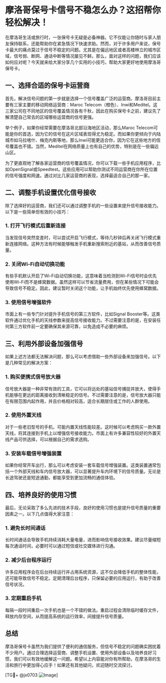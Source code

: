 # 摩洛哥保号卡信号不稳怎么办？这招帮你轻松解决！

在摩洛哥生活或旅行时，一张保号卡无疑是必备神器。它不仅能让你随时与家人朋友保持联系，还能帮助你在紧急情况下快速求助。然而，对于许多用户来说，保号卡最大的痛点莫过于信号不稳定的问题。尤其是在偏远地区或者高楼林立的城市区域，信号弱、断网、通话中断等情况屡见不鲜。那么，面对这样的问题，我们应该如何应对呢？今天就来给大家分享几个实用的小技巧，帮助大家更好地使用摩洛哥保号卡。

## 一、选择合适的保号卡运营商

首先，解决信号问题的第一步就是选择一个信号覆盖广泛的运营商。摩洛哥目前主要有三家主要的移动网络运营商：Maroc Telecom（橙色）、Inwi和Meditel。这三家公司在不同地区的信号覆盖情况各有千秋，因此在购买保号卡之前，建议先了解清楚自己常去的区域哪些运营商的信号更强。

举个例子，如果你经常需要在摩洛哥北部沿海地区活动，那么Maroc Telecom可能是你的首选，因为它的信号在这片区域表现得尤为稳定。而如果你更倾向于内陆城市如马拉喀什、梅克内斯等地，那么Inwi可能更适合你，因为它在这些地方的信号覆盖也不错。当然，Meditel在网络质量上也有自己的优势，特别是在一些偏远山区。

为了更直观地了解各家运营商的信号覆盖情况，你可以下载一些手机应用程序，比如OpenSignal或Speedtest。这些应用可以帮助你测试不同运营商在你所在位置的信号强度和网速。通过对比几家运营商的表现，选择最适合自己的那一家。

## 二、调整手机设置优化信号接收

除了选择好的运营商，我们还可以通过调整手机的一些设置来提升信号接收能力。以下是一些简单但有效的小技巧：

### 1. 打开飞行模式后重新连接

当发现信号突然变差时，可以尝试开启飞行模式，等待几秒钟后再关闭飞行模式重新连接网络。这种方法有时候能够触发手机重新搜索附近的基站，从而改善信号质量。

### 2. 关闭Wi-Fi自动切换功能

有些手机默认开启了Wi-Fi自动切换功能，这意味着当检测到Wi-Fi信号时会优先使用Wi-Fi而不是蜂窝数据。虽然这样可以节省流量费用，但在某些情况下可能会导致信号不稳定。因此，建议暂时关闭这个功能，让手机始终优先使用蜂窝数据。

### 3. 使用信号增强软件

市面上有一些专门针对提升手机信号的第三方软件，比如Signal Booster等。这类软件通过优化手机的天线参数来提高信号接收能力。不过需要注意的是，在安装任何第三方软件前一定要确保其来源可靠，以免造成不必要的麻烦。

## 三、利用外部设备加强信号

如果上述方法都无法解决问题，那么可以考虑借助一些外部设备来加强信号。以下是几种常见的解决方案：

### 1. 购买便携式信号放大器

信号放大器是一种非常有效的工具，它可以将远处的基站信号捕捉并放大，使得手机能够在更远的距离接收到清晰稳定的信号。不过需要注意的是，信号放大器只能在有限范围内起作用，并且价格相对较高，适合长期居住或工作的人群使用。

### 2. 使用外置天线

对于一些老旧型号的手机，可能内置天线性能较差。这时候可以考虑购买一款外置天线，将其连接到手机上以增强信号接收能力。市面上有许多兼容性较好的外置天线产品可供选择，可以根据自己的需求选购。

### 3. 安装车载信号增强装置

如果你经常开车出行，那么可以考虑安装一套车载信号增强装置。这类装置通常包括一个外部天线和车内信号放大器，可以显著提升车内环境下的信号质量。无论是长途驾驶还是短途通勤，都能享受到更加流畅的通信体验。

## 四、培养良好的使用习惯

最后，无论采取了多么先进的技术手段，良好的使用习惯也是提升信号质量的重要因素之一。以下几点值得大家注意：

### 1. 避免长时间通话

长时间通话会导致手机持续消耗大量电量，进而影响信号接收效果。建议尽量缩短每次通话时间，必要时可以通过短信或社交媒体进行沟通。

### 2. 减少后台程序运行

许多应用程序会在后台持续运行并占用系统资源，这不仅会降低手机的整体性能，还可能导致信号不稳定。定期清理后台程序，只保留必要的应用运行，有助于改善信号状况。

### 3. 定期重启手机

每隔一段时间重启一次手机也是一个不错的做法。重启过程会清除临时缓存文件，释放内存空间，从而提高系统的运行效率，间接提升信号质量。

## 总结

摩洛哥保号卡虽然为我们提供了便利的通信服务，但信号不稳定的问题确实困扰着不少用户。通过合理选择运营商、调整手机设置、使用外部设备以及培养良好习惯，我们可以有效地缓解这一问题。希望以上内容能对你有所帮助，在摩洛哥的生活和旅行中更加得心应手！如果还有其他疑问，欢迎随时交流探讨。

[TG💪+ @jx0703 ![Image](https://github.com/user-attachments/assets/dbca1d08-cadb-493c-b0ec-ad6f7a83f270)]